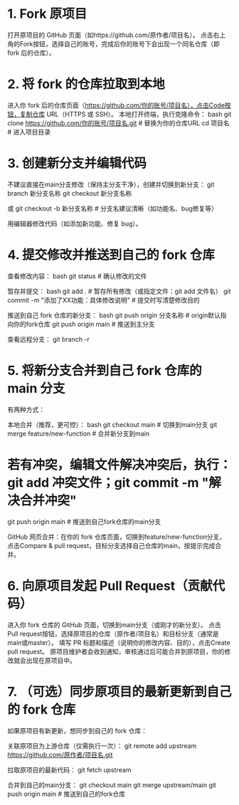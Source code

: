 # 1. Fork 原项目
打开原项目的 GitHub 页面（如https://github.com/原作者/项目名）。
点击右上角的Fork按钮，选择自己的账号，完成后你的账号下会出现一个同名仓库（即 fork 后的仓库）。

# 2. 将 fork 的仓库拉取到本地
进入你 fork 后的仓库页面（https://github.com/你的账号/项目名），点击Code按钮，复制仓库 URL（HTTPS 或 SSH）。
本地打开终端，执行克隆命令：
bash
git clone https://github.com/你的账号/项目名.git  # 替换为你的仓库URL
cd 项目名  # 进入项目目录

# 3. 创建新分支并编辑代码
不建议直接在main分支修改（保持主分支干净），创建并切换到新分支：
git branch 新分支名称
git checkout 新分支名称

或
git checkout -b 新分支名称   # 分支名建议清晰（如功能名、bug修复等）

用编辑器修改代码（如添加新功能、修复 bug）。

# 4. 提交修改并推送到自己的 fork 仓库
查看修改内容：
bash
git status  # 确认修改的文件

暂存并提交：
bash
git add .  # 暂存所有修改（或指定文件：git add 文件名）
git commit -m "添加了XX功能：具体修改说明"  # 提交时写清楚修改目的

推送到自己 fork 仓库的新分支：
bash
git push origin 分支名称  # origin默认指向你的fork仓库
git push origin main     # 推送到主分支

查看远程分支：
git branch -r

# 5. 将新分支合并到自己 fork 仓库的 main 分支
有两种方式：

本地合并（推荐，更可控）：
bash
git checkout main  # 切换到main分支
git merge feature/new-function  # 合并新分支到main

# 若有冲突，编辑文件解决冲突后，执行：git add 冲突文件；git commit -m "解决合并冲突"
git push origin main  # 推送到自己fork仓库的main分支

GitHub 网页合并：在你的 fork 仓库页面，切换到feature/new-function分支，点击Compare & pull request，目标分支选择自己仓库的main，按提示完成合并。

# 6. 向原项目发起 Pull Request（贡献代码）
进入你 fork 仓库的 GitHub 页面，切换到main分支（或刚才的新分支）。
点击Pull request按钮，选择原项目的仓库（原作者/项目名）和目标分支（通常是main或master）。
填写 PR 标题和描述（说明你的修改内容、目的），点击Create pull request。
原项目维护者会收到通知，审核通过后可能合并到原项目，你的修改就会出现在原项目中。

# 7. （可选）同步原项目的最新更新到自己的 fork 仓库
如果原项目有新更新，想同步到自己的 fork 仓库：

关联原项目为上游仓库（仅需执行一次）：
git remote add upstream https://github.com/原作者/项目名.git

拉取原项目的最新代码：
git fetch upstream

合并到自己的main分支：
git checkout main
git merge upstream/main
git push origin main  # 推送到自己的fork仓库